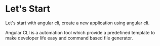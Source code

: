 # Let's Start

Let's start with angular cli, create a new application using angular cli.

Angular CLI is a automation tool which provide a predefined template to make developer life easy and command based file generator.





